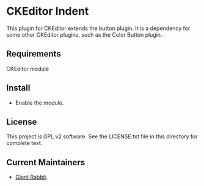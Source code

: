 CKEditor Indent
=================

This plugin for CKEditor extends the button plugin. It is a dependency for
some other CKEditor plugins, such as the Color Button plugin.

Requirements
------------

CKEditor module

Install
-------

- Enable the module.

License
-------

This project is GPL v2 software. See the LICENSE.txt file in this directory for
complete text.

Current Maintainers
-------------------

- [Giant Rabbit](https://github.com/giant-rabbit).

